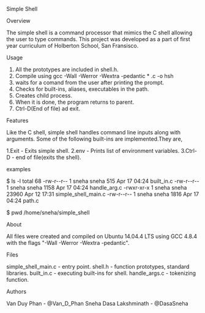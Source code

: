 Simple Shell

Overview

The simple shell is a command processor that mimics the C shell allowing the user to type commands. This project was developed as a part of first year curriculum of Holberton School, San Fransisco.

Usage

1. All the prototypes are included in shell.h.
2. Compile using gcc -Wall -Werror -Wextra -pedantic * .c -o hsh
3. waits for a comand from the user after printing the prompt.
4. Checks for built-ins, aliases, executables in the path.
5. Creates child process.
6. When it is done, the program returns to parent.
7. Ctrl-D(End of file) ad exit.

Features

Like the C shell, simple shell handles command line inputs along with arguments.
Some of the following built-ins are implemented.They are,

1.Exit - Exits simple shell.
2.env - Prints list of environment variables.
3.Ctrl-D - end of file(exits the shell).

examples

$ ls -l
total 68
-rw-r--r--  1 sneha sneha   515 Apr 17 04:24 built_in.c
-rw-r--r--  1 sneha sneha  1158 Apr 17 04:24 handle_arg.c
-rwxr-xr-x  1 sneha sneha 23960 Apr 12 17:31 simple_shell_main.c
-rw-r--r--  1 sneha sneha  1816 Apr 17 04:24 path.c

$ pwd
/home/sneha/simple_shell

About

All files were created and compiled on Ubuntu 14.04.4 LTS using GCC 4.8.4 with the flags "-Wall -Werror -Wextra -pedantic".

Files

simple_shell_main.c - entry point.
shell.h - function prototypes, standard libraries.
built_in.c - executing built-ins for shell.
handle_args.c - tokenizing function.

Authors

Van Duy Phan - @Van_D_Phan 
Sneha Dasa Lakshminath - @DasaSneha
